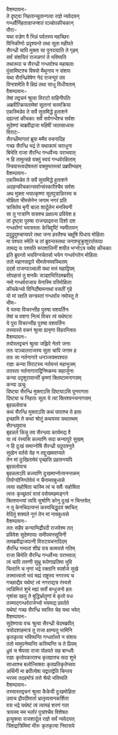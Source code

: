वैशम्पायनः-  
ते दृष्ट्वा निहतान्सूतान्गत्वा राज्ञे न्यवेदयन्  
गन्धर्वैर्निहतान्राजन्शतं पञ्चोपकीचकान्  
पौराः-  
यथा वज्रेण वै भिन्नं पर्वतस्य महच्छिरः  
विनिकीर्णाः प्रदृश्यन्ते तथा सूता महीपते  
सैरन्ध्री चापि मुक्ता सा पुनरायाति ते गृहम्  
सर्वं संशयितं राजन्नगरं ते भविष्यति  
तथारूपा च सैरन्ध्री गन्धर्वाश्च महाबलाः  
पुंसामिष्टश्च विषयो मैथुनाय न संशयः  
यथा सैरन्ध्रिवेषेण नेदं राजन्पुरं तव  
विनाशमेति वै क्षिप्रं तथा साधु विधीयताम्  
वैशम्पायनः-  
तेषां तद्वचनं श्रुत्वा विराटो वाहिनीपतिः  
अब्रवीत्क्रियतामेषां सूतानां चरमक्रिया  
एकस्मिन्नेव ते सर्वे सुसमिद्धे हुताशने  
दह्यन्तां कीचकाः सर्वे सर्वगन्धैश्च सर्वशः  
सुदेष्णां चाब्रवीद्राजा महिषीं जातसाध्वसः  
विराटः-  
सैरन्ध्रीमागतां ब्रूया ममैव वचनादिह  
गच्छ सैरन्ध्रि भद्रं ते यथाकामं चराधुना  
बिभेति राजा सैरन्धि गन्धर्वेभ्यः पराभवात्  
न हि तामुत्सहे वक्तुं स्वयं गन्धर्वरक्षिताम्  
स्त्रियास्त्वदोषस्तां वक्तुमतस्त्वां प्रब्रवीम्यहम्  
वैशम्पायनः-  
एकस्मिन्नेव ते सर्वे सुसमिद्धे हुताशने  
अदहन्कीचकान्सर्वान्संस्कारैश्चैव सर्वशः  
अथ मुक्ता भयात्कृष्णा सूतपुत्रान्निरस्य च  
मोक्षिता भीमसेनेन जगाम नगरं प्रति  
त्रासितेव मृगी बाला शार्दूलेन मनस्विनी  
सा तु गात्राणि वासश्च प्रक्षाल्य प्रविवेश ह  
तां दृष्ट्वा पुरुषा राजन्प्राद्रवन्त दिशो दश  
गन्धर्वाणां भयत्रस्ताः केचिद्दृष्टिं न्यमीलयन्  
प्रदुद्रुवुश्चाप्यपरे तथा जना हस्तैश्च चक्षूंषि पिधाय मोहिताः  
मा पश्यत स्मेति च तां ब्रुवन्तस्तथा जनाश्चुक्रुशुरार्तरूपाः  
तामद्य यः पश्यति रूपशालिनीं शयीत भग्नोऽत्र यथैव कीचकाः  
इति ब्रुवन्तो भयविग्नचेतसो भयेन गन्धर्वगतेन मोहिताः  
ततो महानसद्वारे भीमसेनमवस्थितम्  
ददर्श राजन्पाञ्चाली यथा मत्तं महाद्विपम्  
सोपहासं तु शनकैः सञ्ज्ञाभिरिदमब्रवीत्  
नमो गन्धर्वराजाय येनास्मि परिमोक्षिता  
कीचकेभ्यो विनिर्दोषामनाथां वसतीं गृहे  
यो मां रक्षति सन्त्रस्तां गन्धर्वाय नमोस्तु ते  
भीमः-  
ये यस्या विचरन्तीह पुरुषा वशवर्तिनः  
तेषां च वशगा नित्यं विचर त्वं यथेष्टतः  
ये पुरा विचरन्तीह पुरुषा वशवर्तिनः  
तस्यास्ते वचनं श्रुत्वा ह्यनृणा विहरन्त्वितः  
वैशम्पायनः-  
तयोस्तद्वचनं श्रुत्वा जझिरे नेतरे जनाः  
ततः पाञ्चालराजस्य सुता चापि जगाम ह  
ततः सा नर्तनागारे धनञ्जयमपश्यत  
राज्ञः कन्या विराटस्य नर्तयन्तं महाभुजम्  
ततस्ता नर्तनागाराद्विनिष्क्रम्य सहार्जुनाः  
कन्या ददृशुरायान्तीं कृष्णां क्लिष्टामनागसम्  
कन्या ऊचुः  
दिष्ट्या सैरन्ध्रि मुक्ताऽसि दिष्ट्याऽसि पुनरागता  
दिष्ट्या च निहताः सूता ये त्वां क्लिश्यन्त्यनागसम्  
बृहन्नलोवाच  
कथं सैरन्ध्रि मुक्ताऽसि कथं पापाश्च ते हताः  
इच्छामि ते कथां श्रोतुं कथयस्व यथातथम्  
सैरन्ध्र्युवाच  
बृहन्नले किन्नु तव सैरन्ध्र्या कार्यमद्य वै  
या त्वं रंस्यसि कल्याणि सदा कन्यापुरे सुखम्  
न हि दुःखं समाप्नोषि सैरन्ध्री यदुपाश्नुते  
सुखेन वर्तसे येह न तद्दुःखमवाप्यते  
तेन मां दुःखितामेवं पृच्छसि प्रहसन्त्यपि  
बृहन्नलोवाच  
बृहन्नलाऽपि कल्याणि दुःखमाप्नोत्यनन्तकम्  
तिर्यग्योनिगतेवेयं न चैनामवबुध्यसे  
त्वया सहोषिता चास्मि त्वं च सर्वैः सहोषिता  
त्वत्तः कृच्छ्रतरं वासं वसेयमहमङ्गने  
क्लिश्यन्त्यां त्वयि सुश्रोणि कोनु दुःखं न चिन्तयेत्  
न तु केनचिदत्यन्तं कस्यचिद्धृदयं क्वचित्  
वेदितुं शक्यते नूनं तेन मां नावबुध्यसे  
वैशम्पायनः-  
ततः सहैव कन्याभिर्द्रौपदी राजवेश्म तत्  
प्रविवेश सुदेष्णायाः समीपमनसूयिनी  
तामब्रवीद्राजपत्नी विराटवचनादिदम्  
सैरन्ध्रि गम्यतां शीघ्रं यत्र कामयसे गतिम्  
राजा बिभेति सैरन्ध्रि गन्धर्वेभ्यः पराभवात्  
त्वं चापि तरुणी सुभ्रू रूपेणाप्रतिमा भुवि  
चित्तानि च नृणां भद्रे रक्तानि स्पर्शजे सुखे  
तस्मात्त्वत्तो भयं मह्यं राष्ट्रस्य नगरस्य च  
गच्छाद्यैव यथेष्टं त्वं नगराद्यत्र रंस्यसे  
त्वन्निमित्तं शुभे मह्यं सर्वो बन्धुजनो हतः  
नृशंसा खलु ते बुद्धिर्भ्रातॄणां मे कृतो वधः  
तस्माद्गन्धर्वराजेभ्यो भयमद्य प्रवर्तते  
यथेष्टं गच्छ सैरन्ध्रि स्वस्ति चेह यथा भवेत्  
वैशम्पायनः-  
सुदेष्णाया वचः श्रुत्वा सैरन्ध्री चेदमब्रवीत्  
त्रयोदशाहमात्रं तु राजा क्षाम्यतु भामिनि  
कृतकृत्या भविष्यन्ति गन्धर्वास्ते न संशयः  
ततो मामुपनेष्यन्ति करिष्यन्ति च ते प्रियम्  
ध्रुवं च श्रेयसा राजा योक्ष्यते सह बान्धवैः  
राज्ञः कृतोपकाराश्च कृतज्ञाश्च सदा शुभे  
साधवश्च बलोत्सिक्ताः कृतप्रतिकृतेप्सवः  
अर्थिनी मा ब्रवीत्येषा यद्वातद्वेति चिन्तय  
भरस्व तदहर्मात्रं तत्ते श्रेयो भविष्यति  
वैशम्पायनः-  
तस्यास्तद्वचनं श्रुत्वा कैकेयी दुःखमोहिता  
उवाच द्रौपदीमार्ता भ्रातृव्यसनकर्शिता  
वस भद्रे यथेष्टं त्वं त्वामहं शरणं गता  
त्रायस्व मम भर्तारं पुत्रांश्चैव विशेषतः  
इत्युक्त्वा राजशार्दूल राज्ञे सर्वं न्यवेदयत्  
त्रिंशद्रात्रिमिमां भीरुः कृतकृत्या निवासये  
